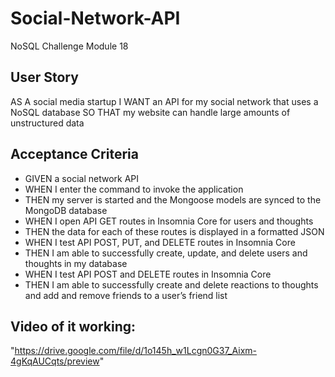 # Social-Network-API
NoSQL Challenge Module 18


## User Story

AS A social media startup
I WANT an API for my social network that uses a NoSQL database
SO THAT my website can handle large amounts of unstructured data

## Acceptance Criteria

- GIVEN a social network API
- WHEN I enter the command to invoke the application
- THEN my server is started and the Mongoose models are synced to the MongoDB database
- WHEN I open API GET routes in Insomnia Core for users and thoughts
- THEN the data for each of these routes is displayed in a formatted JSON
- WHEN I test API POST, PUT, and DELETE routes in Insomnia Core
- THEN I am able to successfully create, update, and delete users and thoughts in my database
- WHEN I test API POST and DELETE routes in Insomnia Core
- THEN I am able to successfully create and delete reactions to thoughts and add and remove friends to a user’s friend list

## Video of it working:
"https://drive.google.com/file/d/1o145h_w1Lcgn0G37_Aixm-4gKqAUCqts/preview"

